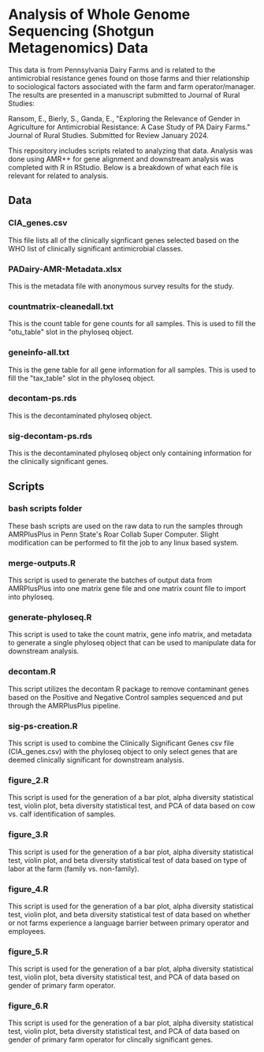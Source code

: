 # Analysis of Whole Genome Sequencing (Shotgun Metagenomics) Data

This data is from Pennsylvania Dairy Farms and is related to the antimicrobial resistance genes found on those farms and thier relationship to sociological factors associated with the farm and farm operator/manager. The results are presented in a manuscript submitted to Journal of Rural Studies:

Ransom, E., Bierly, S., Ganda, E., "Exploring the Relevance of Gender in Agriculture for Antimicrobial Resistance: A Case Study of PA Dairy Farms." Journal of Rural Studies. Submitted for Review January 2024.

This repository includes scripts related to analyzing that data. Analysis was done using AMR++ for gene alignment and downstream analysis was completed with R in RStudio. Below is a breakdown of what each file is relevant for related to analysis. 


## Data

### CIA_genes.csv
This file lists all of the clinically signficant genes selected based on the WHO list of clinically significant antimicrobial classes. 

### PADairy-AMR-Metadata.xlsx
This is the metadata file with anonymous survey results for the study. 

### countmatrix-cleanedall.txt
This is the count table for gene counts for all samples. This is used to fill the "otu_table" slot in the phyloseq object.

### geneinfo-all.txt
This is the gene table for all gene information for all samples. This is used to fill the "tax_table" slot in the phyloseq object. 

### decontam-ps.rds
This is the decontaminated phyloseq object. 

### sig-decontam-ps.rds
This is the decontaminated phyloseq object only containing information for the clinically significant genes. 

## Scripts

### bash scripts folder
These bash scripts are used on the raw data to run the samples through AMRPlusPlus in Penn State's Roar Collab Super Computer. Slight modification can be performed to fit the job to any linux based system. 

### merge-outputs.R
This script is used to generate the batches of output data from AMRPlusPlus into one matrix gene file and one matrix count file to import into phyloseq.

### generate-phyloseq.R
This script is used to take the count matrix, gene info matrix, and metadata to generate a single phyloseq object that can be used to manipulate data for downstream analysis. 

### decontam.R
This script utilizes the decontam R package to remove contaminant genes based on the Positive and Negative Control samples sequenced and put through the AMRPlusPlus pipeline.

### sig-ps-creation.R
This script is used to combine the Clinically Significant Genes csv file (CIA_genes.csv) with the phyloseq object to only select genes that are deemed clinically significant for downstream analysis. 

### figure_2.R
This script is used for the generation of a bar plot, alpha diversity statistical test, violin plot, beta diversity statistical test, and PCA of data based on cow vs. calf identification of samples.

### figure_3.R
This script is used for the generation of a bar plot, alpha diversity statistical test, violin plot, and beta diversity statistical test of data based on type of labor at the farm (family vs. non-family). 

### figure_4.R 
This script is used for the generation of a bar plot, alpha diversity statistical test, violin plot, and beta diversity statistical test of data based on whether or not farms experience a language barrier between primary operator and employees. 

### figure_5.R
This script is used for the generation of a bar plot, alpha diversity statistical test, violin plot, beta diversity statistical test, and PCA of data based on gender of primary farm operator. 

### figure_6.R
This script is used for the generation of a bar plot, alpha diversity statistical test, violin plot, beta diversity statistical test, and PCA of data based on gender of primary farm operator for clincally significant genes. 

